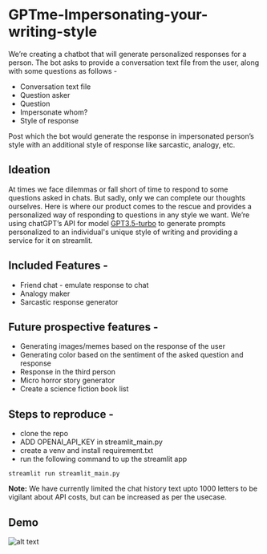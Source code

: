 # GPTme-Impersonating-your-writing-style

We’re creating a chatbot that will generate personalized responses for a person. The bot asks to provide a conversation text file from the user, along with some questions as follows - 

- Conversation text file
- Question asker
- Question
- Impersonate whom?
- Style of response

Post which the bot would generate the response in impersonated person’s style with an additional style of response like sarcastic, analogy, etc. 

## Ideation

At times we face dilemmas or fall short of time to respond to some questions asked in chats. But sadly, only we can complete our thoughts ourselves. Here is where our product comes to the rescue and provides a personalized way of responding to questions in any style we want. We’re using chatGPT’s API for model [GPT3.5-turbo](https://platform.openai.com/docs/guides/chat) to generate prompts personalized to an individual's unique style of writing and providing a service for it on streamlit. 

## Included Features - 

- Friend chat - emulate response to chat
- Analogy maker 
- Sarcastic response generator 

## Future prospective features - 

- Generating images/memes based on the response of the user
- Generating color based on the sentiment of the asked question and response
- Response in the third person
- Micro horror story generator 
- Create a science fiction book list

## Steps to reproduce - 

- clone the repo
- ADD OPENAI_API_KEY in streamlit_main.py
- create a venv and install requirement.txt
- run the following command to up the streamlit app
``` 
streamlit run streamlit_main.py
```

**Note:** We have currently limited the chat history text upto 1000 letters to be vigilant about API costs, but can be increased as per the usecase.

## Demo 
![alt text](Demo.png)
